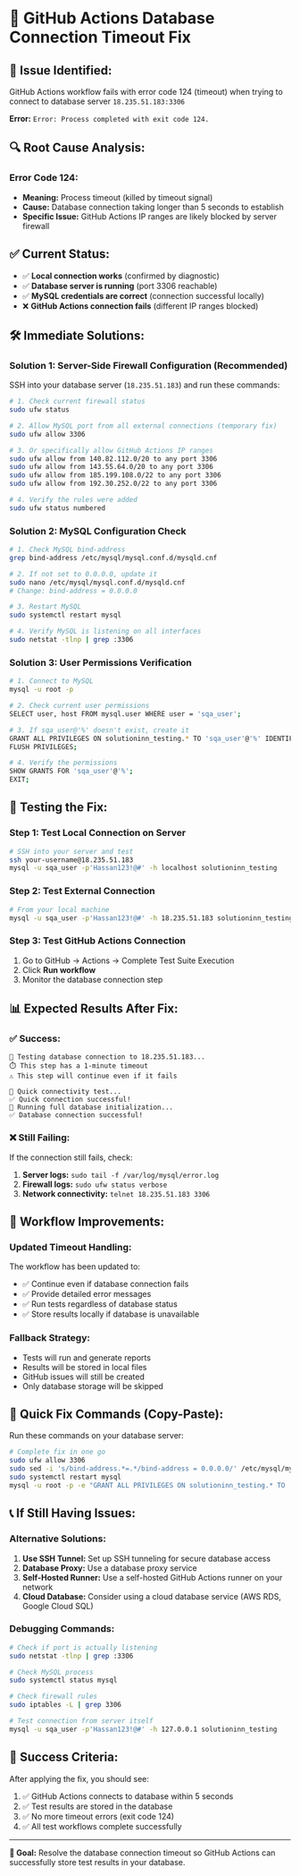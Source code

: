 # 🔧 GitHub Actions Database Connection Timeout Fix

## 🚨 **Issue Identified:**
GitHub Actions workflow fails with error code 124 (timeout) when trying to connect to database server `18.235.51.183:3306`

**Error:** `Error: Process completed with exit code 124.`

## 🔍 **Root Cause Analysis:**

### **Error Code 124:**
- **Meaning:** Process timeout (killed by timeout signal)
- **Cause:** Database connection taking longer than 5 seconds to establish
- **Specific Issue:** GitHub Actions IP ranges are likely blocked by server firewall

## ✅ **Current Status:**
- ✅ **Local connection works** (confirmed by diagnostic)
- ✅ **Database server is running** (port 3306 reachable)
- ✅ **MySQL credentials are correct** (connection successful locally)
- ❌ **GitHub Actions connection fails** (different IP ranges blocked)

## 🛠️ **Immediate Solutions:**

### **Solution 1: Server-Side Firewall Configuration (Recommended)**

SSH into your database server (`18.235.51.183`) and run these commands:

```bash
# 1. Check current firewall status
sudo ufw status

# 2. Allow MySQL port from all external connections (temporary fix)
sudo ufw allow 3306

# 3. Or specifically allow GitHub Actions IP ranges
sudo ufw allow from 140.82.112.0/20 to any port 3306
sudo ufw allow from 143.55.64.0/20 to any port 3306
sudo ufw allow from 185.199.108.0/22 to any port 3306
sudo ufw allow from 192.30.252.0/22 to any port 3306

# 4. Verify the rules were added
sudo ufw status numbered
```

### **Solution 2: MySQL Configuration Check**

```bash
# 1. Check MySQL bind-address
grep bind-address /etc/mysql/mysql.conf.d/mysqld.cnf

# 2. If not set to 0.0.0.0, update it
sudo nano /etc/mysql/mysql.conf.d/mysqld.cnf
# Change: bind-address = 0.0.0.0

# 3. Restart MySQL
sudo systemctl restart mysql

# 4. Verify MySQL is listening on all interfaces
sudo netstat -tlnp | grep :3306
```

### **Solution 3: User Permissions Verification**

```bash
# 1. Connect to MySQL
mysql -u root -p

# 2. Check current user permissions
SELECT user, host FROM mysql.user WHERE user = 'sqa_user';

# 3. If sqa_user@'%' doesn't exist, create it
GRANT ALL PRIVILEGES ON solutioninn_testing.* TO 'sqa_user'@'%' IDENTIFIED BY 'Hassan123!@#';
FLUSH PRIVILEGES;

# 4. Verify the permissions
SHOW GRANTS FOR 'sqa_user'@'%';
EXIT;
```

## 🧪 **Testing the Fix:**

### **Step 1: Test Local Connection on Server**
```bash
# SSH into your server and test
ssh your-username@18.235.51.183
mysql -u sqa_user -p'Hassan123!@#' -h localhost solutioninn_testing
```

### **Step 2: Test External Connection**
```bash
# From your local machine
mysql -u sqa_user -p'Hassan123!@#' -h 18.235.51.183 solutioninn_testing
```

### **Step 3: Test GitHub Actions Connection**
1. Go to GitHub → Actions → Complete Test Suite Execution
2. Click **Run workflow**
3. Monitor the database connection step

## 📊 **Expected Results After Fix:**

### **✅ Success:**
```
🔗 Testing database connection to 18.235.51.183...
⏱️ This step has a 1-minute timeout
⚠️ This step will continue even if it fails

🧪 Quick connectivity test...
✅ Quick connection successful!
🧪 Running full database initialization...
✅ Database connection successful!
```

### **❌ Still Failing:**
If the connection still fails, check:
1. **Server logs:** `sudo tail -f /var/log/mysql/error.log`
2. **Firewall logs:** `sudo ufw status verbose`
3. **Network connectivity:** `telnet 18.235.51.183 3306`

## 🔄 **Workflow Improvements:**

### **Updated Timeout Handling:**
The workflow has been updated to:
- ✅ Continue even if database connection fails
- ✅ Provide detailed error messages
- ✅ Run tests regardless of database status
- ✅ Store results locally if database is unavailable

### **Fallback Strategy:**
- Tests will run and generate reports
- Results will be stored in local files
- GitHub issues will still be created
- Only database storage will be skipped

## 🚀 **Quick Fix Commands (Copy-Paste):**

Run these commands on your database server:

```bash
# Complete fix in one go
sudo ufw allow 3306
sudo sed -i 's/bind-address.*=.*/bind-address = 0.0.0.0/' /etc/mysql/mysql.conf.d/mysqld.cnf
sudo systemctl restart mysql
mysql -u root -p -e "GRANT ALL PRIVILEGES ON solutioninn_testing.* TO 'sqa_user'@'%' IDENTIFIED BY 'Hassan123!@#'; FLUSH PRIVILEGES;"
```

## 📞 **If Still Having Issues:**

### **Alternative Solutions:**
1. **Use SSH Tunnel:** Set up SSH tunneling for secure database access
2. **Database Proxy:** Use a database proxy service
3. **Self-Hosted Runner:** Use a self-hosted GitHub Actions runner on your network
4. **Cloud Database:** Consider using a cloud database service (AWS RDS, Google Cloud SQL)

### **Debugging Commands:**
```bash
# Check if port is actually listening
sudo netstat -tlnp | grep :3306

# Check MySQL process
sudo systemctl status mysql

# Check firewall rules
sudo iptables -L | grep 3306

# Test connection from server itself
mysql -u sqa_user -p'Hassan123!@#' -h 127.0.0.1 solutioninn_testing
```

## 🎯 **Success Criteria:**

After applying the fix, you should see:
1. ✅ GitHub Actions connects to database within 5 seconds
2. ✅ Test results are stored in the database
3. ✅ No more timeout errors (exit code 124)
4. ✅ All test workflows complete successfully

---

**🎯 Goal:** Resolve the database connection timeout so GitHub Actions can successfully store test results in your database. 
